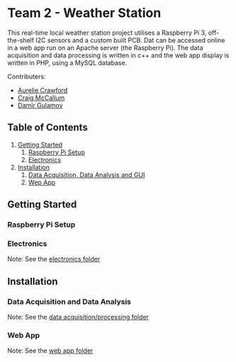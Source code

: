 # Team 2 - Weather Station

This real-time local weather station project utilises a Raspberry Pi 3, off-the-shelf I2C sensors and a custom built PCB. Dat can be accessed online in a web app run on an Apache server (the Raspberry Pi). The data acquisition and data processing is written in c++ and the web app display is written in PHP, using a MySQL database.

Contributers:
* [Aurelie Crawford](https://github.com/acra6488/)
* [Craig McCallum](https://github.com/craigmccallum/)
* [Damir Gulamov](https://github.com/damir2020/)



## Table of Contents
1. [Getting Started](#start)
   1. [Raspberry Pi Setup](#raspi)
   2. [Electronics](#electro)
2. [Installation](#install)
   1. [Data Acquisition, Data Analysis and GUI](#data)
   2. [Wep App](#web)



## Getting Started <a name="start"></a>
### Raspberry Pi Setup <a name="raspi"></a>


### Electronics <a name="electro"></a>
Note: See the [electronics folder](01_electronics)



## Installation <a name="install"></a>
### Data Acquisition and Data Analysis <a name="data"></a>
Note: See the [data acquisition/processing folder](02_data_acquisition_and_processing)


### Web App <a name="web"></a>
Note: See the [web app folder](03_web_app)
